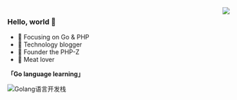 <img align="right" src="https://github-readme-stats.vercel.app/api?username=weirubo&show_icons=true&icon_color=CE1D2D&text_color=718096&bg_color=ffffff&hide_title=true" />

### Hello, world 👋

- :orange_book: Focusing on Go & PHP
- :hammer: Technology blogger
- :ram: Founder the PHP-Z
- :meat_on_bone: Meat lover


**「Go language learning」**

<div>
  <img src="https://golanghub.org/images/qrcode.png" alt="Golang语言开发栈"/>
<div>
